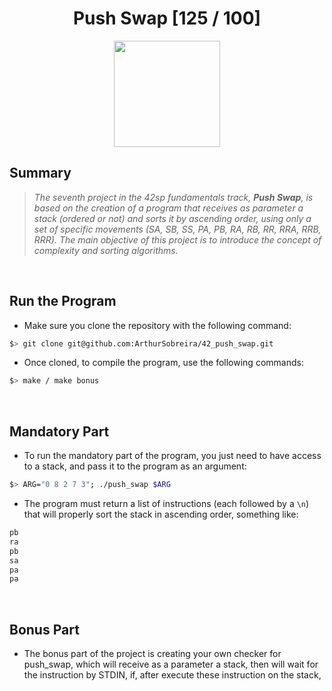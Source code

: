 <div align="center"><h1>Push Swap [125 / 100]</h1></div>

<div align="center">
   <a href="https://github.com/ArthurSobreira/42_push_swap" target="_blank">
      <img height=170 src="https://github.com/ayogun/42-project-badges/blob/main/badges/push_swapm.png" hspace = "10">
   </a>
</div>

## Summary

> <i>The seventh project in the 42sp fundamentals track, <strong>Push Swap</strong>, is based on the creation of a program</i>
> <i>that receives as parameter a stack (ordered or not) and sorts it by ascending order, using only a set of specific movements</i>
> <i>(SA, SB, SS, PA, PB, RA, RB, RR, RRA, RRB, RRR). The main objective of this project is to introduce the concept of complexity and sorting algorithms.</i>

<br>

## Run the Program

* Make sure you clone the repository with the following command:

```bash
$> git clone git@github.com:ArthurSobreira/42_push_swap.git
```

* Once cloned, to compile the program, use the following commands:

```bash
$> make / make bonus
```

<br>

## Mandatory Part

* To run the mandatory part of the program, you just need to have access to a stack, and pass it to the program as an argument:

```bash
$> ARG="0 8 2 7 3"; ./push_swap $ARG
```

* The program must return a list of instructions (each followed by a <code>\n</code>) that will properly sort the stack in ascending order, something like:

```bash
pb
ra
pb
sa
pa
pa
```

<br>

## Bonus Part

* The bonus part of the project is creating your own checker for push_swap, which will receive as a parameter a stack, then will wait for the instruction by STDIN, if, after execute these instruction on the stack, 
